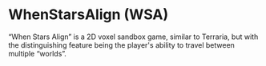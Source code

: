 # WhenStarsAlign (WSA)
“When Stars Align” is a 2D voxel sandbox game, similar to Terraria, but with the distinguishing feature being the player's ability to travel between multiple “worlds”.
